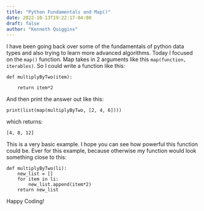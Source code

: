 ```yaml
---
title: "Python Fundamentals and Map()"
date: 2022-10-13T19:22:17-04:00
draft: false
author: "Kenneth Quiggins"
---
```


I have been going back over some of the fundamentals of python data types and also trying to learn more advanced algorithms. Today I focused on the `map()` function. Map takes in 2 arguments like this `map(function, iterables)`. So I could write a function like this:
```
def multiplyByTwo(item):
    
    return item*2

```
And then print the answer out like this:
```
print(list(map(multiplyByTwo, [2, 4, 6])))

```
which returns:

```
[4, 8, 12]

```
This is a very basic example. I hope you can see how powerful this function could be. Ever for this example, because otherwise my function would look something close to this:

```
def multiplyByTwo(li):
    new_list = []
    for item in li:
        new_list.append(item*2)
    return new_list

```
Happy Coding!


